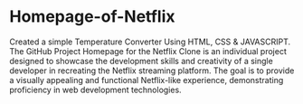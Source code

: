 # Homepage-of-Netflix
Created a simple Temperature Converter Using HTML, CSS & JAVASCRIPT.
The GitHub Project Homepage for the Netflix Clone is an individual project designed to showcase the development skills and creativity of a single developer in recreating the Netflix streaming platform. The goal is to provide a visually appealing and functional Netflix-like experience, demonstrating proficiency in web development technologies.
